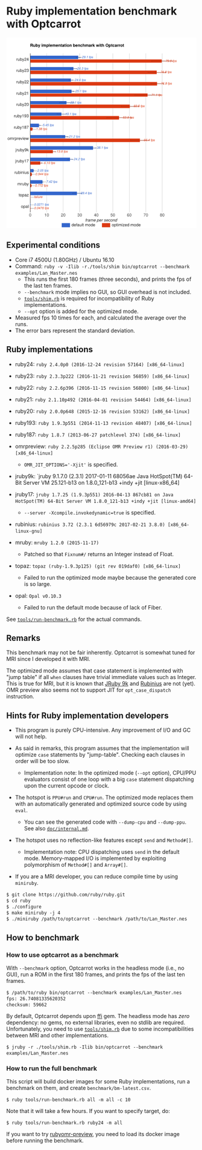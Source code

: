 # Ruby implementation benchmark with Optcarrot

![benchmark chart](benchmark-optimized.png)

## Experimental conditions

* Core i7 4500U (1.80GHz) / Ubuntu 16.10
* Command: `ruby -v -Ilib -r./tools/shim bin/optcarrot --benchmark examples/Lan_Master.nes`
  * This runs the first 180 frames (three seconds), and prints the fps of the last ten frames.
  * `--benchmark` mode implies no GUI, so GUI overhead is not included.
  * [`tools/shim.rb`](../tools/shim.rb) is required for incompatibility of Ruby implementations.
  * `--opt` option is added for the optimized mode.
* Measured fps 10 times for each, and calculated the average over the runs.
* The error bars represent the standard deviation.

## Ruby implementations

* ruby24: `ruby 2.4.0p0 (2016-12-24 revision 57164) [x86_64-linux]`
* ruby23: `ruby 2.3.3p222 (2016-11-21 revision 56859) [x86_64-linux]`
* ruby22: `ruby 2.2.6p396 (2016-11-15 revision 56800) [x86_64-linux]`
* ruby21: `ruby 2.1.10p492 (2016-04-01 revision 54464) [x86_64-linux]`
* ruby20: `ruby 2.0.0p648 (2015-12-16 revision 53162) [x86_64-linux]`
* ruby193: `ruby 1.9.3p551 (2014-11-13 revision 48407) [x86_64-linux]`
* ruby187: `ruby 1.8.7 (2013-06-27 patchlevel 374) [x86_64-linux]`

* omrpreview: `ruby 2.2.5p285 (Eclipse OMR Preview r1) (2016-03-29) [x86_64-linux]`
  * `OMR_JIT_OPTIONS='-Xjit'` is specified.

* jruby9k: `jruby 9.1.7.0 (2.3.1) 2017-01-11 68056ae Java HotSpot(TM) 64-Bit Server VM 25.121-b13 on 1.8.0_121-b13 +indy +jit [linux-x86_64]

* jruby17: `jruby 1.7.25 (1.9.3p551) 2016-04-13 867cb81 on Java HotSpot(TM) 64-Bit Server VM 1.8.0_121-b13 +indy +jit [linux-amd64]`
  * `--server -Xcompile.invokedynamic=true` is specified.

* rubinius: `rubinius 3.72 (2.3.1 6d56979c 2017-02-21 3.8.0) [x86_64-linux-gnu]`

* mruby: `mruby 1.2.0 (2015-11-17)`
  * Patched so that `Fixnum#/` returns an Integer instead of Float.

* topaz: `topaz (ruby-1.9.3p125) (git rev 019daf0) [x86_64-linux]`
  * Failed to run the optimized mode maybe because the generated core is so large.

* opal: `Opal v0.10.3`
  * Failed to run the default mode because of lack of Fiber.

See [`tools/run-benchmark.rb`](../tools/run-benchmark.rb) for the actual commands.

## Remarks

This benchmark may not be fair inherently.  Optcarrot is somewhat tuned for MRI since I developed it with MRI.

The optimized mode assumes that case statement is implemented with "jump table" if all `when` clauses have trivial immediate values such as Integer.  This is true for MRI, but it is known that [JRuby 9k](https://github.com/jruby/jruby/issues/3672) and [Rubinius](https://github.com/rubinius/rubinius-code/issues/2) are not (yet).  OMR preview also seems not to support JIT for `opt_case_dispatch` instruction.

## Hints for Ruby implementation developers

* This program is purely CPU-intensive.  Any improvement of I/O and GC will not help.

* As said in remarks, this program assumes that the implementation will optimize `case` statements by "jump-table".  Checking each clauses in order will be too slow.
  * Implementation note: In the optimized mode (`--opt` option), CPU/PPU evaluators consist of one loop with a big `case` statement dispatching upon the current opcode or clock.

* The hotspot is `PPU#run` and `CPU#run`.  The optimized mode replaces them with an automatically generated and optimized source code by using `eval`.
  * You can see the generated code with `--dump-cpu` and `--dump-ppu`.  See also [`doc/internal.md`](internal.md).

* The hotspot uses no reflection-like features except `send` and `Method#[]`.
  * Implementation note: CPU dispatching uses `send` in the default mode.  Memory-mapped I/O is implemented by exploiting polymorphism of `Method#[]` and `Array#[]`.

* If you are a MRI developer, you can reduce compile time by using `miniruby`.

~~~~
$ git clone https://github.com/ruby/ruby.git
$ cd ruby
$ ./configure
$ make miniruby -j 4
$ ./miniruby /path/to/optcarrot --benchmark /path/to/Lan_Master.nes
~~~~

## How to benchmark
### How to use optcarrot as a benchmark

With `--benchmark` option, Optcarrot works in the headless mode (i.e., no GUI), run a ROM in the first 180 frames, and prints the fps of the last ten frames.

    $ /path/to/ruby bin/optcarrot --benchmark examples/Lan_Master.nes
    fps: 26.74081335620352
    checksum: 59662

By default, Optcarrot depends upon [ffi] gem.  The headless mode has *zero* dependency: no gems, no external libraries, even no stdlib are required.  Unfortunately, you need to use [`tools/shim.rb`](../tools/shim.rb) due to some incompatibilities between MRI and other implementations.

    $ jruby -r ./tools/shim.rb -Ilib bin/optcarrot --benchmark examples/Lan_Master.nes

### How to run the full benchmark

This script will build docker images for some Ruby implementations, run a benchmark on them, and create `benchmark/bm-latest.csv`.

    $ ruby tools/run-benchmark.rb all -m all -c 10

Note that it will take a few hours.  If you want to specify target, do:

    $ ruby tools/run-benchmark.rb ruby24 -m all

If you want to try [rubyomr-preview][omr], you need to load its docker image before running the benchmark.

[ffi]: http://rubygems.org/gems/ffi
[omr]: https://github.com/rubyomr-preview/rubyomr-preview
